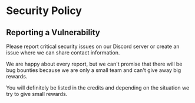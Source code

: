 # Security Policy

## Reporting a Vulnerability

Please report critical security issues on our Discord server or create an issue where we can share contact information.

We are happy about every report, but we can't promise that there will be bug bounties because we are only a small team and can't give away big rewards.

You will definitely be listed in the credits and depending on the situation we try to give small rewards.